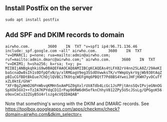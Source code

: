 
## Install Postfix on the server

`sudo apt install postfix`

## Add SPF and DKIM records to domain

`airwho.com.		3600	IN	TXT	"v=spf1 ip4:96.71.136.46 include:_spf.google.com ~all"
airwho.com.		3600	IN	TXT	"v=DMARC1; p=none; rua=mailto:admin@airwho.com; ruf=mailto:admin.dmarc@airwho.com;"
airwho.com.		3600	IN	TXT	"v=DKIM1; h=sha256; k=rsa; t=y; p= MIIBIjANBgkqhkiG9w0BAQEFAAOCAQ8AMIIBCgKCAQEAs4tLFX82rV4nn25LA8Z/29AeKIbaScnaDw8sIh1s0DfpQfxN/p/xlRMGagV9eg3SSdOVwwksTK/vYWmpUykrVgjWb930tAqZpBIuCGfBDtBkEue7ChDjlQVBCiTK0tqcWEFgHq6PBQtT7Pd8BS4YweiJHFjKWH7yvOCuTfxZL0ktE/GhH" "XFrBgZyWmO26PnWbvqKMHn5xAmPGZ0gXxlrUVATdb4LcGc1JsPPjtAnsSQvIPvjeGNnOGSpXOk5GV2++Tz2A7KPYdqCD1IrPap96RW6dH5efknChhyV812ZPy5U5cJSsLg/QPGgoK56o9oxCmCu32ZGyB5U4rlszg4cVQIDAQAB"
`

Note that something's wrong with the DKIM and DMARC records.  See https://toolbox.googleapps.com/apps/checkmx/check?domain=airwho.com&dkim_selector=


